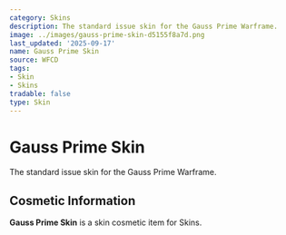 ```yaml
---
category: Skins
description: The standard issue skin for the Gauss Prime Warframe.
image: ../images/gauss-prime-skin-d5155f8a7d.png
last_updated: '2025-09-17'
name: Gauss Prime Skin
source: WFCD
tags:
- Skin
- Skins
tradable: false
type: Skin
---
```


# Gauss Prime Skin

The standard issue skin for the Gauss Prime Warframe.

## Cosmetic Information

**Gauss Prime Skin** is a skin cosmetic item for Skins.

